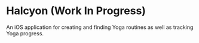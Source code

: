 # Halcyon (Work In Progress)

An iOS application for creating and finding Yoga routines as well as tracking Yoga progress.
